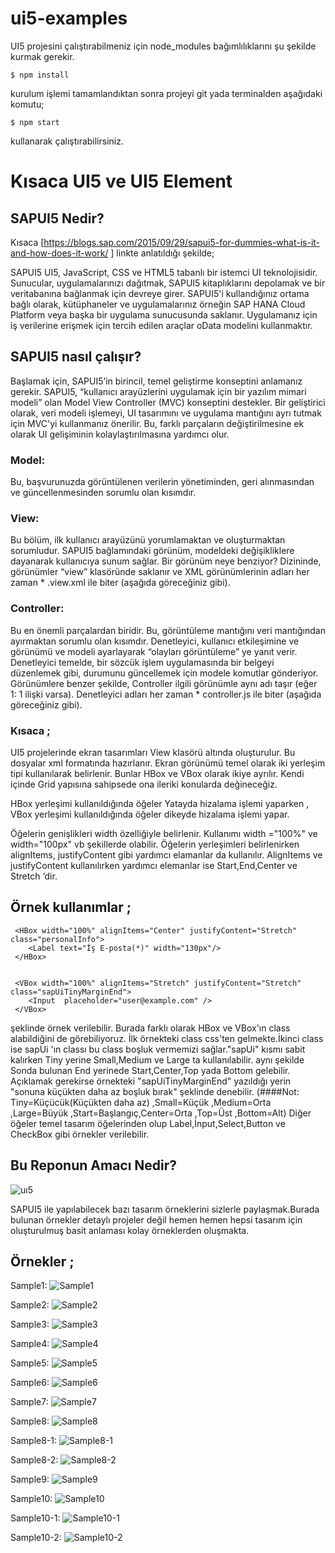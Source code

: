 # ui5-examples
UI5 projesini çalıştırabilmeniz için node_modules bağımlılıklarını şu şekilde kurmak gerekir.

```
$ npm install
```
    
kurulum işlemi tamamlandıktan sonra projeyi git yada terminalden aşağıdaki komutu;

```
$ npm start
```

kullanarak çalıştırabilirsiniz. 

# Kısaca UI5 ve UI5 Element

## SAPUI5 Nedir?

Kısaca  [https://blogs.sap.com/2015/09/29/sapui5-for-dummies-what-is-it-and-how-does-it-work/ ] linkte anlatıldığı şekilde;

SAPUI5 UI5, JavaScript, CSS ve HTML5 tabanlı bir istemci UI teknolojisidir. Sunucular, uygulamalarınızı dağıtmak, SAPUI5 kitaplıklarını depolamak ve bir veritabanına bağlanmak için devreye girer. SAPUI5'i kullandığınız ortama bağlı olarak, kütüphaneler ve uygulamalarınız örneğin SAP HANA Cloud Platform veya başka bir uygulama sunucusunda saklanır. Uygulamanız için iş verilerine erişmek için tercih edilen araçlar oData modelini kullanmaktır. 


## SAPUI5 nasıl çalışır? 
Başlamak için, SAPUI5’in birincil, temel geliştirme konseptini anlamanız gerekir.
SAPUI5, “kullanıcı arayüzlerini uygulamak için bir yazılım mimari modeli” olan Model View Controller (MVC) konseptini destekler. Bir geliştirici olarak, veri modeli işlemeyi, UI tasarımını ve uygulama mantığını ayrı tutmak için MVC'yi kullanmanız önerilir. Bu, farklı parçaların değiştirilmesine ek olarak UI gelişiminin kolaylaştırılmasına yardımcı olur. 

### Model:
Bu, başvurunuzda görüntülenen verilerin yönetiminden, geri alınmasından ve güncellenmesinden sorumlu olan kısımdır. 

### View: 
Bu bölüm, ilk kullanıcı arayüzünü yorumlamaktan ve oluşturmaktan sorumludur. SAPUI5 bağlamındaki görünüm, modeldeki değişikliklere dayanarak kullanıcıya sunum sağlar. Bir görünüm neye benziyor? Dizininde, görünümler “view” klasöründe saklanır ve XML görünümlerinin adları her zaman * .view.xml ile biter (aşağıda göreceğiniz gibi). 

### Controller: 
Bu en önemli parçalardan biridir. Bu, görüntüleme mantığını veri mantığından ayırmaktan sorumlu olan kısımdır. Denetleyici, kullanıcı etkileşimine ve görünümü ve modeli ayarlayarak “olayları görüntüleme” ye yanıt verir. Denetleyici temelde, bir sözcük işlem uygulamasında bir belgeyi düzenlemek gibi, durumunu güncellemek için modele komutlar gönderiyor. Görünümlere benzer şekilde, Controller ilgili görünümle aynı adı taşır (eğer 1: 1 ilişki varsa). Denetleyici adları her zaman * controller.js ile biter (aşağıda göreceğiniz gibi).

### Kısaca ;

UI5 projelerinde ekran tasarımları View klasörü altında oluşturulur. Bu dosyalar xml formatında 
hazırlanır. Ekran görünümü temel olarak iki yerleşim tipi kullanılarak belirlenir.
Bunlar HBox ve VBox olarak ikiye ayrılır. Kendi içinde Grid yapısına sahipsede ona ileriki konularda değineceğiz.


HBox yerleşimi kullanıldığında öğeler Yatayda hizalama işlemi yaparken , 
VBox yerleşimi kullanıldığında öğeler dikeyde hizalama işlemi yapar.

Öğelerin genişlikleri width özelliğiyle belirlenir.
Kullanımı width ="100%" ve width="100px" vb şekillerde olabilir.
Öğelerin yerleşimleri belirlenirken alignItems, justifyContent gibi yardımcı elamanlar da kullanılır. 
AlignItems ve justifyContent kullanılırken yardımcı elemanlar ise Start,End,Center ve Stretch ‘dir.

## Örnek kullanımlar ;
```
 <HBox width="100%" alignItems="Center" justifyContent="Stretch" class="personalInfo">
    <Label text="İş E-posta(*)" width="130px"/>
 </HBox>


 <VBox width="100%" alignItems="Stretch" justifyContent="Stretch" class="sapUiTinyMarginEnd">
    <Input  placeholder="user@example.com" />
 </VBox>

```

şeklinde örnek verilebilir.
Burada farklı olarak HBox ve VBox'ın class  alabildiğini de görebiliyoruz. İlk örnekteki
class css'ten gelmekte.İkinci class ise sapUi 'ın classı bu class boşluk vermemizi sağlar."sapUi" kısmı sabit kalırken 
Tiny yerine Small,Medium ve Large ta kullanılabilir.
aynı şekilde Sonda bulunan End yerinede Start,Center,Top yada Bottom gelebilir. 
Açıklamak gerekirse örnekteki "sapUiTinyMarginEnd" yazıldığı yerin "sonuna küçükten daha az boşluk bırak" şeklinde denebilir.
(####Not: Tiny=Küçücük(Küçükten daha az) ,Small=Küçük ,Medium=Orta ,Large=Büyük ,Start=Başlangıç,Center=Orta ,Top=Üst ,Bottom=Alt)
Diğer öğeler temel tasarım
öğelerinden olup Label,İnput,Select,Button ve CheckBox gibi örnekler verilebilir.

## Bu Reponun Amacı Nedir?

![uı5](https://raw.githubusercontent.com/nimetapaydin/ui5-examples/master/orneklerinekranresimleri/uı5.gif)

SAPUI5 ile yapılabilecek bazı tasarım örneklerini sizlerle paylaşmak.Burada bulunan örnekler detaylı projeler değil hemen hemen hepsi
tasarım için oluşturulmuş basit anlaması kolay örneklerden oluşmakta.

## Örnekler ;

Sample1: 
![Sample1](https://raw.githubusercontent.com/nimetapaydin/ui5-examples/master/orneklerinekranresimleri/sample1.png)

Sample2: 
![Sample2](https://raw.githubusercontent.com/nimetapaydin/ui5-examples/master/orneklerinekranresimleri/Sample2.png)

Sample3: 
![Sample3](https://raw.githubusercontent.com/nimetapaydin/ui5-examples/master/orneklerinekranresimleri/Sample3.png)

Sample4: 
![Sample4](https://raw.githubusercontent.com/nimetapaydin/ui5-examples/master/orneklerinekranresimleri/Sample4.png)

Sample5: 
![Sample5](https://raw.githubusercontent.com/nimetapaydin/ui5-examples/master/orneklerinekranresimleri/Sample5.png)

Sample6: 
![Sample6](https://raw.githubusercontent.com/nimetapaydin/ui5-examples/master/orneklerinekranresimleri/Sample6.png)

Sample7: 
![Sample7](https://raw.githubusercontent.com/nimetapaydin/ui5-examples/master/orneklerinekranresimleri/Sample7.png)

Sample8: 
![Sample8](https://raw.githubusercontent.com/nimetapaydin/ui5-examples/master/orneklerinekranresimleri/Sample8.png)

Sample8-1: 
![Sample8-1](https://raw.githubusercontent.com/nimetapaydin/ui5-examples/master/orneklerinekranresimleri/Sample8-1.png)

Sample8-2: 
![Sample8-2](https://raw.githubusercontent.com/nimetapaydin/ui5-examples/master/orneklerinekranresimleri/Sample8-2.png)

Sample9: 
![Sample9](https://raw.githubusercontent.com/nimetapaydin/ui5-examples/master/orneklerinekranresimleri/Sample9.png)

Sample10: 
![Sample10](https://raw.githubusercontent.com/nimetapaydin/ui5-examples/master/orneklerinekranresimleri/Sample10.png)

Sample10-1: 
![Sample10-1](https://raw.githubusercontent.com/nimetapaydin/ui5-examples/master/orneklerinekranresimleri/Sample10-1.png)

Sample10-2: 
![Sample10-2](https://raw.githubusercontent.com/nimetapaydin/ui5-examples/master/orneklerinekranresimleri/Sample10-2.png)





